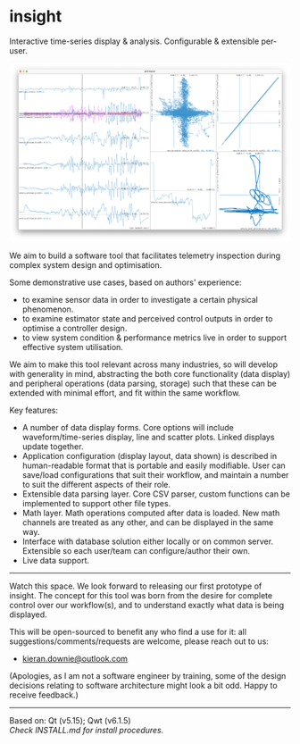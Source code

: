 # insight

Interactive time-series display &amp; analysis. Configurable &amp; extensible per-user.

![](demo/insight.png "Application screenshot")

We aim to build a software tool that facilitates telemetry inspection during complex system design and optimisation. 

Some demonstrative use cases, based on authors' experience:
 - to examine sensor data in order to investigate a certain physical phenomenon.
 - to examine estimator state and perceived control outputs in order to optimise a controller design.
 - to view system condition & performance metrics live in order to support effective system utilisation.

We aim to make this tool relevant across many industries, so will develop with generality in mind, abstracting the both core functionality (data display) and peripheral operations (data parsing, storage) such that these can be extended with minimal effort, and fit within the same workflow.

Key features:
 - A number of data display forms. Core options will include waveform/time-series display, line and scatter plots. Linked displays update together.
 - Application configuration (display layout, data shown) is described in human-readable format that is portable and easily modifiable. User can save/load configurations that suit their workflow, and maintain a number to suit the different aspects of their role.
 - Extensible data parsing layer. Core CSV parser, custom functions can be implemented to support other file types.
 - Math layer. Math operations computed after data is loaded. New math channels are treated as any other, and can be displayed in the same way.
 - Interface with database solution either locally or on common server. Extensible so each user/team can configure/author their own.
 - Live data support.
 
***
Watch this space. We look forward to releasing our first prototype of insight. The concept for this tool was born from the desire for complete control over our workflow(s), and to understand exactly what data is being displayed. 

This will be open-sourced to benefit any who find a use for it: all suggestions/comments/requests are welcome, please reach out to us:
 - [kieran.downie@outlook.com](mailto:kieran.downie@outlook.com)

(Apologies, as I am not a software engineer by training, some of the design decisions relating to software architecture might look a bit odd. Happy to receive feedback.)


***
Based on: Qt (v5.15); Qwt (v6.1.5)  
_Check INSTALL.md for install procedures._
